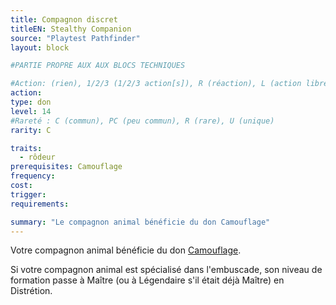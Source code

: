 ```yaml
---
title: Compagnon discret
titleEN: Stealthy Companion
source: "Playtest Pathfinder"
layout: block

#PARTIE PROPRE AUX AUX BLOCS TECHNIQUES

#Action: (rien), 1/2/3 (1/2/3 action[s]), R (réaction), L (action libre)
action: 
type: don
level: 14
#Rareté : C (commun), PC (peu commun), R (rare), U (unique)
rarity: C

traits:
  - rôdeur
prerequisites: Camouflage
frequency: 
cost:
trigger: 
requirements:

summary: "Le compagnon animal bénéficie du don Camouflage"
---
```


Votre compagnon animal bénéficie du don [Camouflage](/donsclasse/camouflage.html). 

Si votre compagnon animal est spécialisé dans l'embuscade, son niveau de formation passe à Maître (ou à Légendaire s'il était déjà Maître) en Distrétion.
